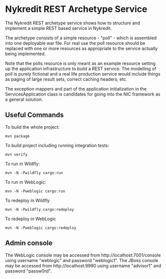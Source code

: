 Nykredit REST Archetype Service
===============================

The Nykredit REST archetype service shows how to structure and implement a simple REST based service in Nykredit.

The archetype consists of a simple resource - "poll" - which is assembled into one deployable war file. For real
use the poll resource should be replaced with one or more resources as appropriate to the service actually
being implemented.

Note that the polls resource is only meant as an example resource setting up the application infrastructure to
build a REST service. The modelling of poll is purely fictional and a real life production service would include
things as paging of large result sets, correct caching headers, etc.

The exception mappers and part of the application initialization in the ServicesApplication class is candidates for
going into the NIC framework as a general solution.


Useful Commands
---------------

To build the whole project:

    mvn package

To build project including running integration tests:

    mvn verify

To run in Wildfly:

    mvn -N -Pwildfly cargo:run

To run in WebLogic:

    mvn -N -Pweblogic cargo:run

To redeploy in Wildfly

    mvn -N -Pwildfly cargo:redeploy

To redeploy in WebLogic

    mvn -N -Pweblogic cargo:redeploy

Admin console
-------------
The WebLogic console may be accessed from http://localhost:7001/console using username "weblogic" and password "weblogic1".
The JBoss console may be accessed from http://localhost:9990 using username "advisor1" and password "passw0rd".

